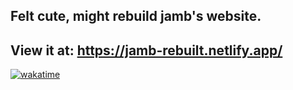 ## Felt cute, might rebuild jamb's website.

## View it at: https://jamb-rebuilt.netlify.app/

[![wakatime](https://wakatime.com/badge/github/zeroth-bravo/jamb.svg)](https://wakatime.com/badge/github/zeroth-bravo/jamb)
